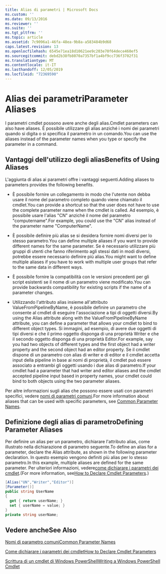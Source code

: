 ```yaml
---
title: Alias di parametri | Microsoft Docs
ms.custom: ''
ms.date: 09/13/2016
ms.reviewer: ''
ms.suite: ''
ms.tgt_pltfrm: ''
ms.topic: article
ms.assetid: 7c9096a1-46fa-48ea-9b8a-a583484b9d68
caps.latest.revision: 13
ms.openlocfilehash: 6545e71ea18d10621ee9c203e70f64dece460ef5
ms.sourcegitcommit: debd2b38fb8070a7357bf1a4bf9cc736f3702f31
ms.translationtype: MT
ms.contentlocale: it-IT
ms.lasthandoff: 12/05/2019
ms.locfileid: "72369590"
---
```

# <a name="parameter-aliases"></a><span data-ttu-id="5f583-102">Alias dei parametri</span><span class="sxs-lookup"><span data-stu-id="5f583-102">Parameter Aliases</span></span>

<span data-ttu-id="5f583-103">I parametri cmdlet possono avere anche degli alias.</span><span class="sxs-lookup"><span data-stu-id="5f583-103">Cmdlet parameters can also have aliases.</span></span> <span data-ttu-id="5f583-104">È possibile utilizzare gli alias anziché i nomi dei parametri quando si digita o si specifica il parametro in un comando.</span><span class="sxs-lookup"><span data-stu-id="5f583-104">You can use the aliases instead of the parameter names when you type or specify the parameter in a command.</span></span>

## <a name="benefits-of-using-aliases"></a><span data-ttu-id="5f583-105">Vantaggi dell'utilizzo degli alias</span><span class="sxs-lookup"><span data-stu-id="5f583-105">Benefits of Using Aliases</span></span>

<span data-ttu-id="5f583-106">L'aggiunta di alias ai parametri offre i vantaggi seguenti.</span><span class="sxs-lookup"><span data-stu-id="5f583-106">Adding aliases to parameters provides the following benefits.</span></span>

- <span data-ttu-id="5f583-107">È possibile fornire un collegamento in modo che l'utente non debba usare il nome del parametro completo quando viene chiamato il cmdlet.</span><span class="sxs-lookup"><span data-stu-id="5f583-107">You can provide a shortcut so that the user does not have to use the complete parameter name when the cmdlet is called.</span></span> <span data-ttu-id="5f583-108">Ad esempio, è possibile usare l'alias "CN" anziché il nome del parametro "computername".</span><span class="sxs-lookup"><span data-stu-id="5f583-108">For example, you could use the "CN" alias instead of the parameter name "ComputerName".</span></span>

- <span data-ttu-id="5f583-109">È possibile definire più alias se si desidera fornire nomi diversi per lo stesso parametro.</span><span class="sxs-lookup"><span data-stu-id="5f583-109">You can define multiple aliases if you want to provide different names for the same parameter.</span></span> <span data-ttu-id="5f583-110">Se è necessario utilizzare più gruppi di utenti che fanno riferimento agli stessi dati in modi diversi, potrebbe essere necessario definire più alias.</span><span class="sxs-lookup"><span data-stu-id="5f583-110">You might want to define multiple aliases if you have to work with multiple user groups that refer to the same data in different ways.</span></span>

- <span data-ttu-id="5f583-111">È possibile fornire la compatibilità con le versioni precedenti per gli script esistenti se il nome di un parametro viene modificato.</span><span class="sxs-lookup"><span data-stu-id="5f583-111">You can provide backwards compatibility for existing scripts if the name of a parameter changes.</span></span>

- <span data-ttu-id="5f583-112">Utilizzando l'attributo alias insieme all'attributo ValueFromPipelineByName, è possibile definire un parametro che consente al cmdlet di eseguire l'associazione a tipi di oggetti diversi.</span><span class="sxs-lookup"><span data-stu-id="5f583-112">By using the Alias attribute along with the ValueFromPipelineByName attribute, you can define a parameter that allows your cmdlet to bind to different object types.</span></span> <span data-ttu-id="5f583-113">Si immagini, ad esempio, di avere due oggetti di tipi diversi e che il primo oggetto disponga di una proprietà Writer e che il secondo oggetto disponga di una proprietà Editor.</span><span class="sxs-lookup"><span data-stu-id="5f583-113">For example, say you had two objects of different types and the first object had a writer property and the second object had an editor property.</span></span> <span data-ttu-id="5f583-114">Se il cmdlet dispone di un parametro con alias di writer e di editor e il cmdlet accetta input della pipeline in base ai nomi di proprietà, il cmdlet può essere associato a entrambi gli oggetti usando i due alias di parametro.</span><span class="sxs-lookup"><span data-stu-id="5f583-114">If your cmdlet had a parameter that had writer and editor aliases and the cmdlet accepted pipeline input based in property names, your cmdlet could bind to both objects using the two parameter aliases.</span></span>

<span data-ttu-id="5f583-115">Per altre informazioni sugli alias che possono essere usati con parametri specifici, vedere [nomi di parametri comuni](./common-parameter-names.md).</span><span class="sxs-lookup"><span data-stu-id="5f583-115">For more information about aliases that can be used with specific parameters, see [Common Parameter Names](./common-parameter-names.md).</span></span>

## <a name="defining-parameter-aliases"></a><span data-ttu-id="5f583-116">Definizione degli alias di parametro</span><span class="sxs-lookup"><span data-stu-id="5f583-116">Defining Parameter Aliases</span></span>

<span data-ttu-id="5f583-117">Per definire un alias per un parametro, dichiarare l'attributo alias, come illustrato nella dichiarazione di parametro seguente.</span><span class="sxs-lookup"><span data-stu-id="5f583-117">To define an alias for a parameter, declare the Alias attribute, as shown in the following parameter declaration.</span></span> <span data-ttu-id="5f583-118">In questo esempio vengono definiti più alias per lo stesso parametro.</span><span class="sxs-lookup"><span data-stu-id="5f583-118">In this example, multiple aliases are defined for the same parameter.</span></span> <span data-ttu-id="5f583-119">Per ulteriori informazioni, vedere[come dichiarare i parametri dei cmdlet](./how-to-declare-cmdlet-parameters.md).</span><span class="sxs-lookup"><span data-stu-id="5f583-119">(For more information, see[How to Declare Cmdlet Parameters](./how-to-declare-cmdlet-parameters.md).)</span></span>

```csharp
[Alias("UN","Writer","Editor")]
[Parameter()]
public string UserName
{
  get { return userName; }
  set { userName = value; }
}
private string userName;
```

## <a name="see-also"></a><span data-ttu-id="5f583-120">Vedere anche</span><span class="sxs-lookup"><span data-stu-id="5f583-120">See Also</span></span>

[<span data-ttu-id="5f583-121">Nomi di parametro comuni</span><span class="sxs-lookup"><span data-stu-id="5f583-121">Common Parameter Names</span></span>](./common-parameter-names.md)

[<span data-ttu-id="5f583-122">Come dichiarare i parametri dei cmdlet</span><span class="sxs-lookup"><span data-stu-id="5f583-122">How to Declare Cmdlet Parameters</span></span>](./how-to-declare-cmdlet-parameters.md)

[<span data-ttu-id="5f583-123">Scrittura di un cmdlet di Windows PowerShell</span><span class="sxs-lookup"><span data-stu-id="5f583-123">Writing a Windows PowerShell Cmdlet</span></span>](./writing-a-windows-powershell-cmdlet.md)
